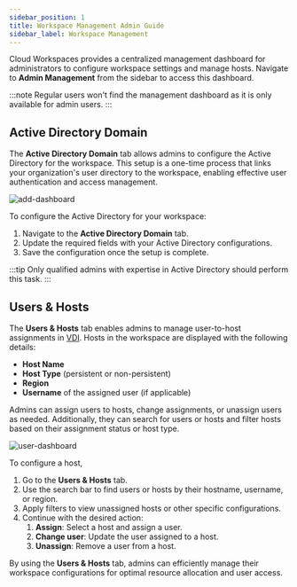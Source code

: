 ```yaml
---
sidebar_position: 1
title: Workspace Management Admin Guide
sidebar_label: Workspace Management
---
```



Cloud Workspaces provides a centralized management dashboard for administrators to configure workspace settings and manage hosts. Navigate to **Admin Management** from the sidebar to access this dashboard.

:::note
Regular users won't find the management dashboard as it is only available for admin users.
:::


## Active Directory Domain

The **Active Directory Domain** tab allows admins to configure the Active Directory for the workspace. This setup is a one-time process that links your organization's user directory to the workspace, enabling effective user authentication and access management.

![add-dashboard](/img/runbook-images/management-dashboard.png)


To configure the Active Directory for your workspace:
1. Navigate to the **Active Directory Domain** tab.
2. Update the required fields with your Active Directory configurations.
3. Save the configuration once the setup is complete.

:::tip
Only qualified admins with expertise in Active Directory should perform this task.
:::

## Users & Hosts

The **Users & Hosts** tab enables admins to manage user-to-host assignments in [VDI](./vdi/index.md). Hosts in the workspace are displayed with the following details:
- **Host Name**
- **Host Type** (persistent or non-persistent)
- **Region**
- **Username** of the assigned user (if applicable)

Admins can assign users to hosts, change assignments, or unassign users as needed. Additionally, they can search for users or hosts and filter hosts based on their assignment status or host type.

![user-dashboard](/img/runbook-images/user-dashboard.png)


To configure a host, 

1. Go to the **Users & Hosts** tab.
2. Use the search bar to find users or hosts by their hostname, username, or region.
3. Apply filters to view unassigned hosts or other specific configurations.
4. Continue with the desired action:
   1. **Assign**: Select a host and assign a user.
   2. **Change user**: Update the user assigned to a host.
   3. **Unassign**: Remove a user from a host.

By using the **Users & Hosts** tab, admins can efficiently manage their workspace configurations for optimal resource allocation and user access.

